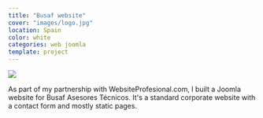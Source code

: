 ```yaml
---
title: "Busaf website"
cover: "images/logo.jpg"
location: Spain
color: white
categories: web joomla
template: project
---
```


![](/work/busaf/images/1.png)

As part of my partnership with WebsiteProfesional.com, I built a Joomla website for Busaf Asesores Técnicos. It's a standard corporate website with a contact form and mostly static pages.
